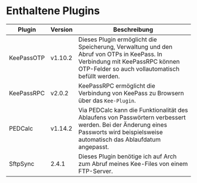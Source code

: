 # Enthaltene Plugins

| Plugin | Version | Beschreibung |
|--------|---------|--------------|
| KeePassOTP | v1.10.2 | Dieses Plugin ermöglicht die Speicherung, Verwaltung und den Abruf von OTPs in KeePass. In Verbindung mit KeePassRPC können OTP-Felder so auch vollautomatisch befüllt werden. |
| KeePassRPC | v2.0.2 | KeePassRPC ermöglicht die Verbindung von KeePass zu Browsern über das `Kee-Plugin`.  |
| PEDCalc | v1.14.2 | Via PEDCalc kann die Funktionalität des Ablaufens von Passwörtern verbessert werden. Bei der Änderung eines Passworts wird beispielsweise automatisch das Ablaufdatum angepasst. |
| SftpSync | 2.4.1 | Dieses Plugin benötige ich auf Arch zum Abruf meines Kee-Files von einem FTP-Server. |